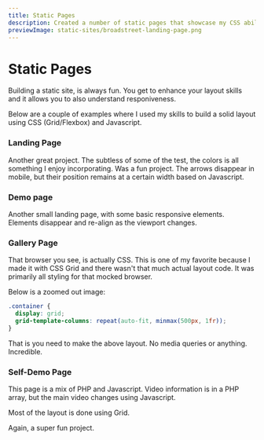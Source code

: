 ```yaml
---
title: Static Pages
description: Created a number of static pages that showcase my CSS abilities
previewImage: static-sites/broadstreet-landing-page.png
---
```


# Static Pages

Building a static site, is always fun. You get to enhance your layout skills and it allows you to also understand responiveness.

Below are a couple of examples where I used my skills to build a solid layout using CSS (Grid/Flexbox) and Javascript.

### Landing Page

Another great project. The subtless of some of the test, the colors is all something I enjoy incorporating. Was a fun project. The arrows disappear in mobile, but their position remains at a certain width based on Javascript.

<dynamic-image filename="static-sites/broadstreet-landing-page.png"></dynamic-image>

### Demo page

<dynamic-image filename="static-sites/demo-page.png"></dynamic-image>

Another small landing page, with some basic responsive elements. Elements disappear and re-align as the viewport changes.

### Gallery Page

<dynamic-image filename="static-sites/gallery-page.png"></dynamic-image>

That browser you see, is actually CSS. This is one of my favorite because I made it with CSS Grid and there wasn't that much actual layout code. It was primarily all styling for that mocked browser.

Below is a zoomed out image:

<dynamic-image filename="static-sites/gallery-page-zoomed-out.png"></dynamic-image>

```css
.container {
  display: grid;
  grid-template-columns: repeat(auto-fit, minmax(500px, 1fr));
}
```

That is you need to make the above layout. No media queries or anything. Incredible.

### Self-Demo Page

This page is a mix of PHP and Javascript. Video information is in a PHP array, but the main video changes using Javascript.

Most of the layout is done using Grid.

<dynamic-image filename="static-sites/self-demo-page.png"></dynamic-image>

Again, a super fun project.
